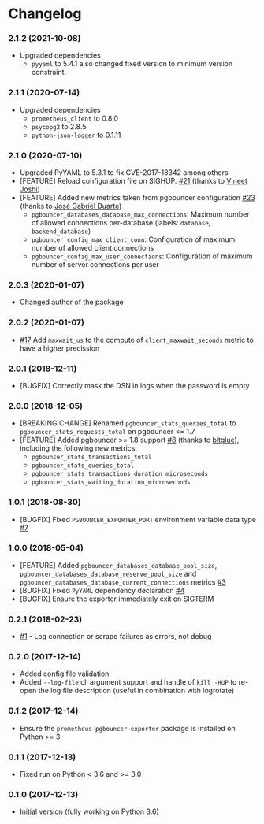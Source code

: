 # Changelog

### 2.1.2 (2021-10-08)

- Upgraded dependencies
   - `pyyaml` to 5.4.1 also changed fixed version to minimum version
     constraint.

### 2.1.1 (2020-07-14)

- Upgraded dependencies
    - `prometheus_client` to 0.8.0
    - `psycopg2` to 2.8.5
    - `python-json-logger` to 0.1.11

### 2.1.0 (2020-07-10)
- Upgraded PyYAML to 5.3.1 to fix CVE-2017-18342 among others
- [FEATURE] Reload configuration file on SIGHUP. [#21](https://github.com/spreaker/prometheus-pgbouncer-exporter/pull/21) (thanks to [Vineet Joshi](https://github.com/jvineet))
- [FEATURE] Added new metrics taken from pgbouncer configuration [#23](https://github.com/spreaker/prometheus-pgbouncer-exporter/pull/23) (thanks to [José Gabriel Duarte](https://github.com/jgduarte-stratio))
    - `pgbouncer_databases_database_max_connections`: Maximum number of allowed connections per-database (labels: `database`, `backend_database`)
    - `pgbouncer_config_max_client_conn`: Configuration of maximum number of allowed client connections
    - `pgbouncer_config_max_user_connections`: Configuration of maximum number of server connections per user

### 2.0.3 (2020-01-07)
- Changed author of the package

### 2.0.2 (2020-01-07)
- [#17](https://github.com/spreaker/prometheus-pgbouncer-exporter/pull/17) Add `maxwait_us` to the compute of `client_maxwait_seconds` metric to have a higher precission

### 2.0.1 (2018-12-11)
- [BUGFIX] Correctly mask the DSN in logs when the password is empty

### 2.0.0 (2018-12-05)
- [BREAKING CHANGE] Renamed `pgbouncer_stats_queries_total` to `pgbouncer_stats_requests_total` on pgbouncer <= 1.7
- [FEATURE] Added pgbouncer >= 1.8 support [#8](https://github.com/spreaker/prometheus-pgbouncer-exporter/pull/8) (thanks to [bitglue](https://github.com/bitglue)), including the following new metrics:
    - `pgbouncer_stats_transactions_total`
    - `pgbouncer_stats_queries_total`
    - `pgbouncer_stats_transactions_duration_microseconds`
    - `pgbouncer_stats_waiting_duration_microseconds`

### 1.0.1 (2018-08-30)
- [BUGFIX] Fixed `PGBOUNCER_EXPORTER_PORT` environment variable data type [#7](https://github.com/spreaker/prometheus-pgbouncer-exporter/pull/7)

### 1.0.0 (2018-05-04)
- [FEATURE] Added `pgbouncer_databases_database_pool_size`, `pgbouncer_databases_database_reserve_pool_size` and `pgbouncer_databases_database_current_connections` metrics [#3](https://github.com/spreaker/prometheus-pgbouncer-exporter/pull/3)
- [BUGFIX] Fixed `PyYAML` dependency declaration [#4](https://github.com/spreaker/prometheus-pgbouncer-exporter/pull/4)
- [BUGFIX] Ensure the exporter immediately exit on SIGTERM

### 0.2.1 (2018-02-23)
- [#1](https://github.com/spreaker/prometheus-pgbouncer-exporter/pull/1) - Log connection or scrape failures as errors, not debug

### 0.2.0 (2017-12-14)
- Added config file validation
- Added `--log-file` cli argument support and handle of `kill -HUP` to re-open the log file description (useful in combination with logrotate)

### 0.1.2 (2017-12-14)

- Ensure the `prometheus-pgbouncer-exporter` package is installed on Python >= 3

### 0.1.1 (2017-12-13)

- Fixed run on Python < 3.6 and >= 3.0

### 0.1.0 (2017-12-13)

- Initial version (fully working on Python 3.6)
